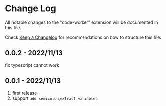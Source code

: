# Change Log

All notable changes to the "code-worker" extension will be documented in this file.

Check [Keep a Changelog](http://keepachangelog.com/) for recommendations on how to structure this file.

## 0.0.2 - 2022/11/13

fix typescript cannot work

## 0.0.1 - 2022/11/13

1. first release
2. support `add semicolon`,`extract variables`
